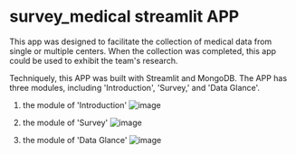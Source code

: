 # survey_medical streamlit APP

This app was designed to facilitate the collection of medical data from single or multiple centers. When the collection was completed, this app could be used to exhibit the team's research. 

Techniquely, this APP was built with Streamlit and MongoDB. The APP has three modules, including 'Introduction', 'Survey,' and 'Data Glance'. 

1. the module of 'Introduction'
![image](https://github.com/user-attachments/assets/f60c1dfa-fc16-4dbb-8812-27db6cc185fc)

2. the module of 'Survey'
![image](https://github.com/user-attachments/assets/eca0c63c-062c-421e-9cb9-6a7f164945ed)

3. the module of 'Data Glance'
![image](https://github.com/user-attachments/assets/60f754fa-3c60-4ae3-b230-3f08ec0d9c7a)



